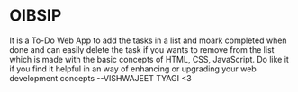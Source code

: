 # OIBSIP
It is a To-Do Web App to add the tasks in a list and moark completed when done and can easily delete the task if you wants to remove from the list which is made with the basic concepts of HTML, CSS, JavaScript.
Do like it if you find it helpful in an way of enhancing or upgrading your web development concepts
--VISHWAJEET TYAGI <3
